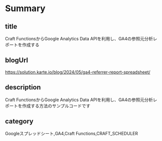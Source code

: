 # Summary

## title

Craft FunctionsからGoogle Analytics Data APIを利用し、GA4の参照元分析レポートを作成する

## blogUrl

https://solution.karte.io/blog/2024/05/ga4-referrer-report-spreadsheet/

## description

Craft FunctionsからGoogle Analytics Data APIを利用し、GA4の参照元分析レポートを作成する方法のサンプルコードです

## category

Googleスプレッドシート,GA4,Craft Functions,CRAFT_SCHEDULER